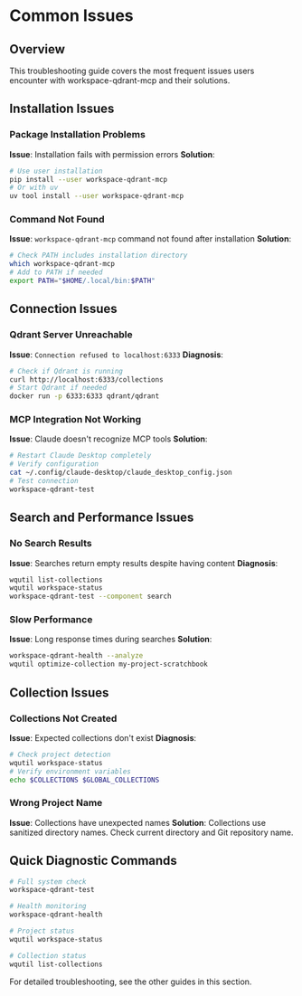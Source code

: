 # Common Issues

## Overview
This troubleshooting guide covers the most frequent issues users encounter with workspace-qdrant-mcp and their solutions.

## Installation Issues

### Package Installation Problems
**Issue**: Installation fails with permission errors
**Solution**: 
```bash
# Use user installation
pip install --user workspace-qdrant-mcp
# Or with uv
uv tool install --user workspace-qdrant-mcp
```

### Command Not Found
**Issue**: `workspace-qdrant-mcp` command not found after installation
**Solution**:
```bash
# Check PATH includes installation directory
which workspace-qdrant-mcp
# Add to PATH if needed
export PATH="$HOME/.local/bin:$PATH"
```

## Connection Issues

### Qdrant Server Unreachable
**Issue**: `Connection refused to localhost:6333`
**Diagnosis**:
```bash
# Check if Qdrant is running
curl http://localhost:6333/collections
# Start Qdrant if needed
docker run -p 6333:6333 qdrant/qdrant
```

### MCP Integration Not Working
**Issue**: Claude doesn't recognize MCP tools
**Solution**:
```bash
# Restart Claude Desktop completely
# Verify configuration
cat ~/.config/claude-desktop/claude_desktop_config.json
# Test connection
workspace-qdrant-test
```

## Search and Performance Issues

### No Search Results
**Issue**: Searches return empty results despite having content
**Diagnosis**:
```bash
wqutil list-collections
wqutil workspace-status
workspace-qdrant-test --component search
```

### Slow Performance
**Issue**: Long response times during searches
**Solution**:
```bash
workspace-qdrant-health --analyze
wqutil optimize-collection my-project-scratchbook
```

## Collection Issues

### Collections Not Created
**Issue**: Expected collections don't exist
**Diagnosis**:
```bash
# Check project detection
wqutil workspace-status
# Verify environment variables
echo $COLLECTIONS $GLOBAL_COLLECTIONS
```

### Wrong Project Name
**Issue**: Collections have unexpected names
**Solution**: Collections use sanitized directory names. Check current directory and Git repository name.

## Quick Diagnostic Commands

```bash
# Full system check
workspace-qdrant-test

# Health monitoring
workspace-qdrant-health

# Project status
wqutil workspace-status

# Collection status
wqutil list-collections
```

For detailed troubleshooting, see the other guides in this section.